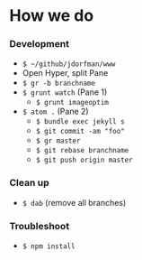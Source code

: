 # How we do

### Development
* `$ ~/github/jdorfman/www`
* Open Hyper, split Pane
* `$ gr -b branchname`
* `$ grunt watch` (Pane 1)
  * `$ grunt imageoptim`
* `$ atom .` (Pane 2)
  * `$ bundle exec jekyll s`
  * `$ git commit -am "foo"`
  * `$ gr master`
  * `$ git rebase branchname`
  * `$ git push origin master`

### Clean up
* `$ dab` (remove all branches)

### Troubleshoot
* `$ npm install`
